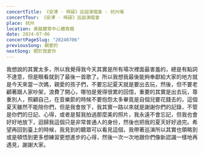 ```yaml
---
concertTitle: 《安溥 · 時寐》巡迴演唱會 - 杭州場
concertTour: 《安溥 · 時寐》巡迴演唱會
place: 杭州
location: 黃龍體育中心體育館
date: 2024-07-06
concertPageSlug: "20240706"
previousSong: 親愛的
nextSong: 關於我愛你
---
```

我想說的其實太多，所以我覺得我今天其實是所有場次裡面最害羞的，總是有點詞不達意，但是眼看就到了最後一首歌了。所以我想我最後能夠奉獻給大家的地方就是今天來當一次媽，親愛的孩子們，不要忘記夏天就是要出去玩，然後，但不要老顧著跟人家吵架，浪費了開心，哪怕是覺得很累的回憶，重要的其實是出去玩，尊重別人，照顧自己，在音樂節的時候不要抱怨太多畢竟是自個兒要花錢去的，這個夏天雖然不能陪你們，但是我會放下，我其實一路以來就是謝謝你們的記錄，不管是你們的日記、心得，或者是幫我拍過那麼美的照片，我永遠不會忘記，但我也會好好地放下，迴歸我這個只是非常普通人的身份，然後也把我的夏天好好過完。希望再回到臺上的時候，我見到的聽眾可以看見這個，我帶著巡演所以其實也領略到或是頓悟到更多想練習更想進步的心得，然後一次一次地跟你們像新認識一樣地再遇見，謝謝大家。